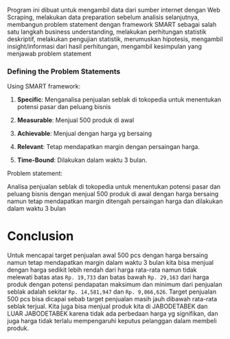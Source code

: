 Program ini dibuat untuk mengambil data dari sumber internet dengan Web Scraping, melakukan data preparation sebelum analisis selanjutnya, membangun problem statement dengan framework SMART sebagai salah satu langkah business understanding, melakukan perhitungan statistik deskriptif, melakukan pengujian statistik, merumuskan hipotesis, mengambil insight/informasi dari hasil perhitungan, mengambil kesimpulan yang menjawab problem statement

### Defining the Problem Statements

Using SMART framework:

1. **Specific**: Menganalisa penjualan seblak di tokopedia untuk menentukan potensi pasar dan peluang bisnis

2. **Measurable**: Menjual 500 produk di awal

3. **Achievable**: Menjual dengan harga yg bersaing

4. **Relevant**: Tetap mendapatkan margin dengan persaingan harga.

5. **Time-Bound**: Dilakukan dalam waktu 3 bulan.

Problem statement:

Analisa penjualan seblak di tokopedia untuk menentukan potensi pasar dan peluang bisnis dengan menjual 500 produk di awal dengan harga bersaing namun tetap mendapatkan margin ditengah persaingan harga dan dilakukan dalam waktu 3 bulan

# Conclusion

Untuk mencapai target penjualan awal 500 pcs dengan harga bersaing namun tetap mendapatkan margin dalam waktu 3 bulan kita bisa menjual dengan harga sedikit lebih rendah dari harga rata-rata namun tidak melewati batas atas `Rp. 19,733` dan batas bawah `Rp. 29,163` dari harga produk dengan potensi pendapatan maksimum dan minimum dari penjualan seblak adalah sekitar `Rp. 14,581,947` dan `Rp. 9,866,626`. Target penjualan 500 pcs bisa dicapai sebab target penjualan masih jauh dibawah rata-rata seblak terjual. Kita juga bisa menjual produk kita di JABODETABEK dan LUAR JABODETABEK karena tidak ada perbedaan harga yg signifikan, dan juga harga tidak terlalu mempengaruhi keputus pelanggan dalam membeli produk.
